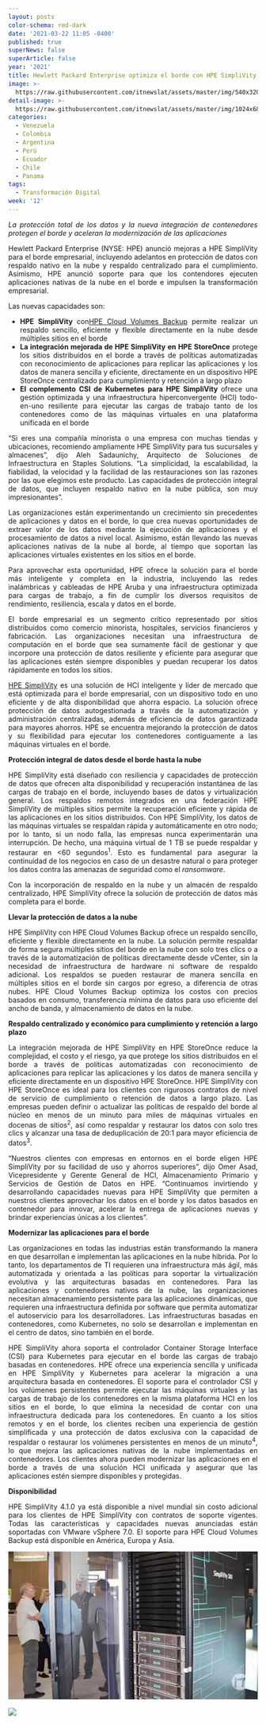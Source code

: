 ```yaml
---
layout: posts
color-schema: red-dark
date: '2021-03-22 11:05 -0400'
published: true
superNews: false
superArticle: false
year: '2021'
title: Hewlett Packard Enterprise optimiza el borde con HPE SimpliVity
image: >-
  https://raw.githubusercontent.com/itnewslat/assets/master/img/540x320/HPE-SimpliVity-p.jpg
detail-image: >-
  https://raw.githubusercontent.com/itnewslat/assets/master/img/1024x680/HPE-SimpliVity-g.jpg
categories:
  - Venezuela
  - Colombia
  - Argentina
  - Perú
  - Ecuador
  - Chile
  - Panama
tags:
  - Transformación Digital
week: '12'
---
```

<p style="text-align: justify;"></p>
<p style="text-align: justify;"><em>La protección total de los datos y la nueva integración de contenedores protegen el borde y aceleran la modernización de las aplicaciones</em></p>
<p style="text-align: justify;">Hewlett Packard Enterprise (NYSE: HPE) anunció mejoras a HPE SimpliVity para el borde empresarial, incluyendo adelantos en protección de datos con respaldo nativo en la nube y respaldo centralizado para el cumplimiento. Asimismo, HPE anunció soporte para que los contendores ejecuten aplicaciones nativas de la nube en el borde e impulsen la transformación empresarial.</p>
<p style="text-align: justify;">Las nuevas capacidades son:</p>

<ul style="text-align: justify;">
	<li><strong>HPE SimpliVity </strong>con<a href="https://www.hpe.com/us/en/storage/cloud-volumes.html">HPE Cloud Volumes Backup</a> permite realizar un respaldo sencillo, eficiente y flexible directamente en la nube desde múltiples sitios en el borde</li>
	<li><strong>La integración mejorada de HPE SimpliVity en HPE StoreOnce</strong> protege los sitios distribuidos en el borde a través de políticas automatizadas con reconocimiento de aplicaciones para replicar las aplicaciones y los datos de manera sencilla y eficiente, directamente en un dispositivo HPE StoreOnce centralizado para cumplimiento y retención a largo plazo</li>
	<li><strong>El complemento CSI de Kubernetes para HPE SimpliVity </strong>ofrece una gestión optimizada y una infraestructura hiperconvergente (HCI) todo-en-uno resiliente para ejecutar las cargas de trabajo tanto de los contenedores como de las máquinas virtuales en una plataforma unificada en el borde</li>
</ul>
<p style="text-align: justify;">“Si eres una compañía minorista o una empresa con muchas tiendas y ubicaciones, recomiendo ampliamente HPE SimpliVity para tus sucursales y almacenes”, dijo Aleh Sadaunichy, Arquitecto de Soluciones de Infraestructura en Staples Solutions. “La simplicidad, la escalabilidad, la fiabilidad, la velocidad y la facilidad de las restauraciones son las razones por las que elegimos este producto. Las capacidades de protección integral de datos, que incluyen respaldo nativo en la nube pública, son muy impresionantes”.</p>
<p style="text-align: justify;">Las organizaciones están experimentando un crecimiento sin precedentes de aplicaciones y datos en el borde, lo que crea nuevas oportunidades de extraer valor de los datos mediante la ejecución de aplicaciones y el procesamiento de datos a nivel local. Asimismo, están llevando las nuevas aplicaciones nativas de la nube al borde, al tiempo que soportan las aplicaciones virtuales existentes en los sitios en el borde.</p>
<p style="text-align: justify;">Para aprovechar esta oportunidad, HPE ofrece la solución para el borde más inteligente y completa en la industria, incluyendo las redes inalámbricas y cableadas de HPE Aruba y una infraestructura optimizada para cargas de trabajo, a fin de cumplir los diversos requisitos de rendimiento, resiliencia, escala y datos en el borde.</p>
<p style="text-align: justify;">El borde empresarial es un segmento crítico representado por sitios distribuidos como comercio minorista, hospitales, servicios financieros y fabricación. Las organizaciones necesitan una infraestructura de computación en el borde que sea sumamente fácil de gestionar y que incorpore una protección de datos resiliente y eficiente para asegurar que las aplicaciones estén siempre disponibles y puedan recuperar los datos rápidamente en todos los sitios.</p>
<p style="text-align: justify;"><a href="https://www.hpe.com/us/en/integrated-systems/simplivity.html">HPE SimpliVity</a> es una solución de HCI inteligente y líder de mercado que está optimizada para el borde empresarial, con un dispositivo todo en uno eficiente y de alta disponibilidad que ahorra espacio. La solución ofrece protección de datos autogestionada a través de la automatización y administración centralizadas, además de eficiencia de datos garantizada para mayores ahorros. HPE se encuentra mejorando la protección de datos y su flexibilidad para ejecutar los contenedores contiguamente a las máquinas virtuales en el borde.</p>
<p style="text-align: justify;"><strong>Protección integral de datos desde el borde hasta la nube</strong></p>
<p style="text-align: justify;">HPE SimpliVity está diseñado con resiliencia y capacidades de protección de datos que ofrecen alta disponibilidad y recuperación instantánea de las cargas de trabajo en el borde, incluyendo bases de datos y virtualización general. Los respaldos remotos integrados en una federación HPE SimpliVity de múltiples sitios permite la recuperación eficiente y rápida de las aplicaciones en los sitios distribuidos. Con HPE SimpliVity, los datos de las máquinas virtuales se respaldan rápida y automáticamente en otro nodo; por lo tanto, si un nodo falla, las empresas nunca experimentarán una interrupción. De hecho, una máquina virtual de 1 TB se puede respaldar y restaurar en &lt;60 segundos<sup>1</sup>. Esto es fundamental para asegurar la continuidad de los negocios en caso de un desastre natural o para proteger los datos contra las amenazas de seguridad como el <em>ransomware</em>.</p>
<p style="text-align: justify;">Con la incorporación de respaldo en la nube y un almacén de respaldo centralizado, HPE SimpliVity ofrece la solución de protección de datos más completa para el borde.</p>
<p style="text-align: justify;"><strong>Llevar la protección de datos a la nube  </strong></p>
<p style="text-align: justify;">HPE SimpliVity con HPE Cloud Volumes Backup ofrece un respaldo sencillo, eficiente y flexible directamente en la nube. La solución permite respaldar de forma segura múltiples sitios del borde en la nube con solo tres clics o a través de la automatización de políticas directamente desde vCenter, sin la necesidad de infraestructura de hardware ni software de respaldo adicional. Los respaldos se pueden restaurar de manera sencilla en múltiples sitios en el borde sin cargos por egreso, a diferencia de otras nubes. HPE Cloud Volumes Backup optimiza los costos con precios basados en consumo, transferencia mínima de datos para uso eficiente del ancho de banda, y almacenamiento de datos en la nube.</p>
<p style="text-align: justify;"><strong>Respaldo centralizado y económico para cumplimiento y retención a largo plazo  </strong></p>
<p style="text-align: justify;">La integración mejorada de HPE SimpliVity en HPE StoreOnce reduce la complejidad, el costo y el riesgo, ya que protege los sitios distribuidos en el borde a través de políticas automatizadas con reconocimiento de aplicaciones para replicar las aplicaciones y los datos de manera sencilla y eficiente directamente en un dispositivo HPE StoreOnce. HPE SimpliVity con HPE StoreOnce es ideal para los clientes con rigurosos contratos de nivel de servicio de cumplimiento o retención de datos a largo plazo. Las empresas pueden definir o actualizar las políticas de respaldo del borde al núcleo en menos de un minuto para miles de máquinas virtuales en docenas de sitios<sup>2</sup>, así como respaldar y restaurar los datos con solo tres clics y alcanzar una tasa de deduplicación de 20:1 para mayor eficiencia de datos<sup>3</sup>.</p>
<p style="text-align: justify;">“Nuestros clientes con empresas en entornos en el borde eligen HPE SimpliVity por su facilidad de uso y ahorros superiores”, dijo Omer Asad, Vicepresidente y Gerente General de HCI, Almacenamiento Primario y Servicios de Gestión de Datos en HPE. “Continuamos invirtiendo y desarrollando capacidades nuevas para HPE SimpliVity que permiten a nuestros clientes aprovechar los datos en el borde y los datos basados en contenedor para innovar, acelerar la entrega de aplicaciones nuevas y brindar experiencias únicas a los clientes”.</p>
<p style="text-align: justify;"><strong>Modernizar las aplicaciones para el borde</strong></p>
<p style="text-align: justify;">Las organizaciones en todas las industrias están transformando la manera en que desarrollan e implementan las aplicaciones en la nube hibrida. Por lo tanto, los departamentos de TI requieren una infraestructura más ágil, más automatizada y orientada a las políticas para soportar la virtualización evolutiva y las arquitecturas basadas en contenedores. Para las aplicaciones y contenedores nativos de la nube, las organizaciones necesitan almacenamiento persistente para las aplicaciones dinámicas, que requieren una infraestructura definida por software que permita automatizar el autoservicio para los desarrolladores. Las infraestructuras basadas en contenedores, como Kubernetes, no solo se desarrollan e implementan en el centro de datos, sino también en el borde.</p>
<p style="text-align: justify;">HPE SimpliVity ahora soporta el controlador Container Storage Interface (CSI) para Kubernetes para ejecutar en el borde las cargas de trabajo basadas en contenedores. HPE ofrece una experiencia sencilla y unificada en HPE SimpliVity y Kubernetes para acelerar la migración a una arquitectura basada en contenedores. El soporte para el controlador CSI y los volúmenes persistentes permite ejecutar las máquinas virtuales y las cargas de trabajo de los contenedores en la misma plataforma HCI en los sitios en el borde, lo que elimina la necesidad de contar con una infraestructura dedicada para los contenedores. En cuanto a los sitios remotos y en el borde, los clientes reciben una experiencia de gestión simplificada y una protección de datos exclusiva con la capacidad de respaldar o restaurar los volúmenes persistentes en menos de un minuto<sup>4</sup>, lo que mejora las aplicaciones nativas de la nube implementadas en contenedores. Los clientes ahora pueden modernizar las aplicaciones en el borde a través de una solución HCI unificada y asegurar que las aplicaciones estén siempre disponibles y protegidas.</p>
<p style="text-align: justify;"><strong>Disponibilidad </strong></p>
<p style="text-align: justify;">HPE SimpliVity 4.1.0 ya está disponible a nivel mundial sin costo adicional para los clientes de HPE SimpliVity con contratos de soporte vigentes. Todas las características y capacidades nuevas anunciadas están soportadas con VMware vSphere 7.0. El soporte para HPE Cloud Volumes Backup está disponible en América, Europa y Asia.</p>
<p style="text-align: justify;"></p>

![](https://raw.githubusercontent.com/itnewslat/assets/master/img/540x320/HPE-SimpliVity-p.jpg)

<img src="https://tracker.metricool.com/c3po.jpg?hash=56f88a41e39ab42c063cc51676587a04"/>

